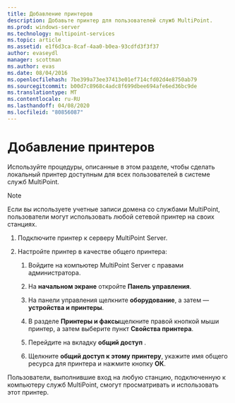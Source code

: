 ```yaml
---
title: Добавление принтеров
description: Добавьте принтер для пользователей служб MultiPoint.
ms.prod: windows-server
ms.technology: multipoint-services
ms.topic: article
ms.assetid: e1f6d3ca-8caf-4aa0-b0ea-93cdfd3f3f37
author: evaseydl
manager: scottman
ms.author: evas
ms.date: 08/04/2016
ms.openlocfilehash: 7be399a73ee37413e01ef714cfd02d4e8750ab79
ms.sourcegitcommit: b00d7c8968c4adc8f699dbee694afe6ed36bc9de
ms.translationtype: MT
ms.contentlocale: ru-RU
ms.lasthandoff: 04/08/2020
ms.locfileid: "80856087"
---
```

# <a name="add-printers"></a>Добавление принтеров
Используйте процедуры, описанные в этом разделе, чтобы сделать локальный принтер доступным для всех пользователей в системе служб MultiPoint.  
  
> [!NOTE]  
> Если вы используете учетные записи домена со службами MultiPoint, пользователи могут использовать любой сетевой принтер на своих станциях.  
  
1.  Подключите принтер к серверу MultiPoint Server.  
  
2.  Настройте принтер в качестве общего принтера:  
  
    1.  Войдите на компьютер MultiPoint Server с правами администратора.  
  
    2.  На **начальном экране** откройте **Панель управления**.  
  
    3.  На панели управления щелкните **оборудование**, а затем — **устройства и принтеры**.  
  
    4.  В разделе **Принтеры и факсы**щелкните правой кнопкой мыши принтер, а затем выберите пункт **Свойства принтера**.  
  
    5.  Перейдите на вкладку **общий доступ** .  
  
    6.  Щелкните **общий доступ к этому принтеру**, укажите имя общего ресурса для принтера и нажмите кнопку **ОК**.  
  
Пользователи, выполнившие вход на любую станцию, подключенную к компьютеру служб MultiPoint, смогут просматривать и использовать этот принтер. 